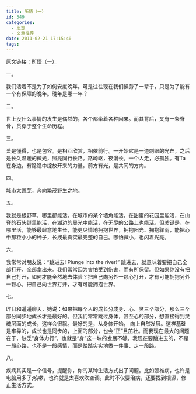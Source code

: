 ```yaml
---
title: 所悟（一）
id: 549
categories:
  - 思想
  - 文章推荐
date: 2011-02-21 17:15:40
tags:
---
```


原文链接：[所悟（一）](http://kidonly.blogbus.com/logs/105644362.html)

一。

我们活着不是为了如何安度晚年。可是往往现在我们操劳了一辈子，只是为了能有一个有保障的晚年。晚年是哪一年？

二。

世上没什么事情的发生是偶然的，各个都牵着各种因果。而其背后，又有一条脊骨，贯穿于整个生命历程。

三。

爱是懂得，也是包容。是相互欣赏，相依前行。一开始它是一道刺眼的光芒，之后是长久温暖的微光，照亮同行长路。路崎岖，夜漫长。一个人走，必孤独。有Ta在身边，有隐隐中绽放开来的力量。前方有光，是共同的方向。

四。

城市太荒芜，奔向繁茂野生之地。

五。

我就是根野草，哪里都能活。在城市的某个墙角能活，在甜蜜的花园里能活，在山脊的石头缝里能活，在湖边的晨光中能活，在无尽的公路上也能活。但关键是，在哪里活，能够最肆意地生长，能更尽情地拥抱世界，拥抱阳光、拥抱骤雨，能把心中那粒小小的种子，长成最真实最完整的自己。哪怕微小，也闪着光亮。

六。

我常常对朋友说：“跳进去! Plunge into the river!” 跳进去，就意味着要把自己全部打开，全部拿出来。我们常常因为害怕受到伤害，而有所保留。但如果你没有把自己打开，如何才能全然地去体验？把自己向另外一颗心打开，才有可能拥抱另外一颗心。把自己向世界打开，才有可能拥抱世界。

七。

昨日和遥遥聊天，她说：如果把每个人的成长分成身、心、灵三个部分，那么三个部分同步地成长才是最好的。但我们常常跳过身体，甚至心的部分，想直接得到灵魂层面的成长，这样会很飘。最好的是，从身体开始， 向上自然发展。这样基础是牢靠的，成长也是同步的，上面的部分，也会“正”且茁壮。而我现在最大的问题在于，缺乏“身体力行”，也就是“身”这一块的发展不够。我现在要跳进去的，不是一段心路，也不是一段感情，而是踏踏实实地做一件事、走一段路。

八。

疾病其实是一个信号，提醒你，你的某种生活方式出了问题。比如颈椎病，也许是电脑用多了;咳嗽，也许就是太喜欢吹空调。此时不仅要治病，还要找到根源，修正生活方式。